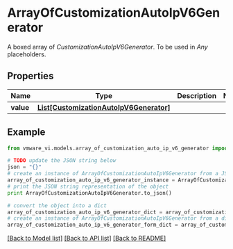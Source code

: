 # ArrayOfCustomizationAutoIpV6Generator

A boxed array of *CustomizationAutoIpV6Generator*. To be used in *Any* placeholders. 

## Properties
Name | Type | Description | Notes
------------ | ------------- | ------------- | -------------
**value** | [**List[CustomizationAutoIpV6Generator]**](CustomizationAutoIpV6Generator.md) |  | 

## Example

```python
from vmware_vi.models.array_of_customization_auto_ip_v6_generator import ArrayOfCustomizationAutoIpV6Generator

# TODO update the JSON string below
json = "{}"
# create an instance of ArrayOfCustomizationAutoIpV6Generator from a JSON string
array_of_customization_auto_ip_v6_generator_instance = ArrayOfCustomizationAutoIpV6Generator.from_json(json)
# print the JSON string representation of the object
print ArrayOfCustomizationAutoIpV6Generator.to_json()

# convert the object into a dict
array_of_customization_auto_ip_v6_generator_dict = array_of_customization_auto_ip_v6_generator_instance.to_dict()
# create an instance of ArrayOfCustomizationAutoIpV6Generator from a dict
array_of_customization_auto_ip_v6_generator_form_dict = array_of_customization_auto_ip_v6_generator.from_dict(array_of_customization_auto_ip_v6_generator_dict)
```
[[Back to Model list]](../README.md#documentation-for-models) [[Back to API list]](../README.md#documentation-for-api-endpoints) [[Back to README]](../README.md)


